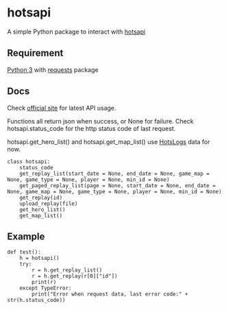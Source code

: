 # hotsapi
A simple Python package to interact with [hotsapi](http://hotsapi.net)

## Requirement
[Python 3](https://www.python.org/downloads/) with [requests](http://docs.python-requests.org/en/master/user/install/) package

## Docs
Check [official site](http://hotsapi.net/docs) for latest API usage.

Functions all return json when success, or None for failure. Check hotsapi.status_code for the http status code of last request.

hotsapi.get_hero_list() and hotsapi.get_map_list() use [HotsLogs](https://www.hotslogs.com/info/api) data for now.

    class hotsapi:
        status_code
        get_replay_list(start_date = None, end_date = None, game_map = None, game_type = None, player = None, min_id = None)
		get_paged_replay_list(page = None, start_date = None, end_date = None, game_map = None, game_type = None, player = None, min_id = None)
        get_replay(id)
        upload_replay(file)
        get_hero_list()
        get_map_list()

## Example
    def test():
        h = hotsapi()
        try:
            r = h.get_replay_list()
            r = h.get_replay(r[0]["id"])
            print(r)
        except TypeError:
            print("Error when request data, last error code:" + str(h.status_code))
